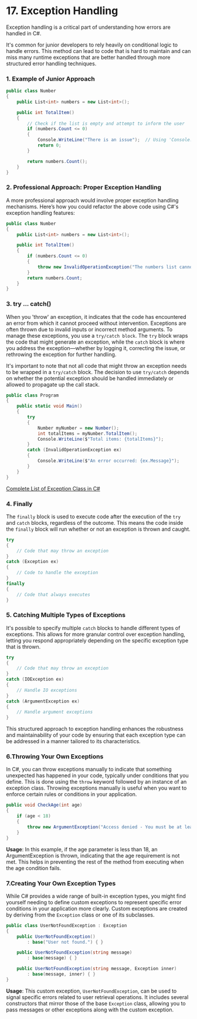 # 17. Exception Handling
Exception handling is a critical part of understanding how errors are handled in C#.

It's common for junior developers to rely heavily on conditional logic to handle errors. This method can lead to code that is hard to maintain and can miss many runtime exceptions that are better handled through more structured error handling techniques.

### 1. Example of Junior Approach

```csharp 
public class Number
{
    public List<int> numbers = new List<int>();

    public int TotalItem()
    {
        // Check if the list is empty and attempt to inform the user
        if (numbers.Count <= 0)
        {
            Console.WriteLine("There is an issue");  // Using 'Console.WriteLine' instead of 'echo'
            return 0;
        }

        return numbers.Count();
    }
}
```

### 2. Professional Approach: Proper Exception Handling
A more professional approach would involve proper exception handling mechanisms. Here’s how you could refactor the above code using C#'s exception handling features:

```csharp
public class Number
{
    public List<int> numbers = new List<int>();

    public int TotalItem()
    {
        if (numbers.Count <= 0)
        {
            throw new InvalidOperationException("The numbers list cannot be empty.");
        }
        return numbers.Count;
    }
}
```

### 3. try ... catch()
When you 'throw' an exception, it indicates that the code has encountered an error from which it cannot proceed without intervention. Exceptions are often thrown due to invalid inputs or incorrect method arguments. To manage these exceptions, you use a `try/catch block`. The `try` block wraps the code that might generate an exception, while the `catch` block is where you address the exception—whether by logging it, correcting the issue, or rethrowing the exception for further handling.

It's important to note that not all code that might throw an exception needs to be wrapped in a `try/catch` block. The decision to use `try/catch` depends on whether the potential exception should be handled immediately or allowed to propagate up the call stack.

```csharp 
public class Program
{
    public static void Main()
    {
        try
        {
            Number myNumber = new Number();
            int totalItems = myNumber.TotalItem();
            Console.WriteLine($"Total items: {totalItems}");
        }
        catch (InvalidOperationException ex)
        {
            Console.WriteLine($"An error occurred: {ex.Message}");
        }
    }
}
```

[Complete List of Exception Class in C#](https://www.completecsharptutorial.com/basic/complete-system-exception.php)

### 4. Finally
The `finally` block is used to execute code after the execution of the `try` and `catch` blocks, regardless of the outcome. This means the code inside the `finally` block will run whether or not an exception is thrown and caught.

```csharp
try
{
    // Code that may throw an exception
}
catch (Exception ex)
{
    // Code to handle the exception
}
finally
{
    // Code that always executes
}
```

### 5. Catching Multiple Types of Exceptions
It's possible to specify multiple `catch` blocks to handle different types of exceptions. This allows for more granular control over exception handling, letting you respond appropriately depending on the specific exception type that is thrown.

```csharp
try
{
    // Code that may throw an exception
}
catch (IOException ex)
{
    // Handle IO exceptions
}
catch (ArgumentException ex)
{
    // Handle argument exceptions
}
```

This structured approach to exception handling enhances the robustness and maintainability of your code by ensuring that each exception type can be addressed in a manner tailored to its characteristics.

### 6.Throwing Your Own Exceptions
In C#, you can throw exceptions manually to indicate that something unexpected has happened in your code, typically under conditions that you define. This is done using the `throw` keyword followed by an instance of an exception class. Throwing exceptions manually is useful when you want to enforce certain rules or conditions in your application.

```csharp
public void CheckAge(int age)
{
    if (age < 18)
    {
        throw new ArgumentException("Access denied - You must be at least 18 years old.");
    }
}
```

**Usage**: In this example, if the age parameter is less than 18, an ArgumentException is thrown, indicating that the age requirement is not met. This helps in preventing the rest of the method from executing when the age condition fails.

### 7.Creating Your Own Exception Types
While C# provides a wide range of built-in exception types, you might find yourself needing to define custom exceptions to represent specific error conditions in your application more clearly. Custom exceptions are created by deriving from the `Exception` class or one of its subclasses.

```csharp
public class UserNotFoundException : Exception
{
    public UserNotFoundException()
        : base("User not found.") { }

    public UserNotFoundException(string message)
        : base(message) { }

    public UserNotFoundException(string message, Exception inner)
        : base(message, inner) { }
}
```

**Usage**: This custom exception, `UserNotFoundException`, can be used to signal specific errors related to user retrieval operations. It includes several constructors that mirror those of the base `Exception` class, allowing you to pass messages or other exceptions along with the custom exception.